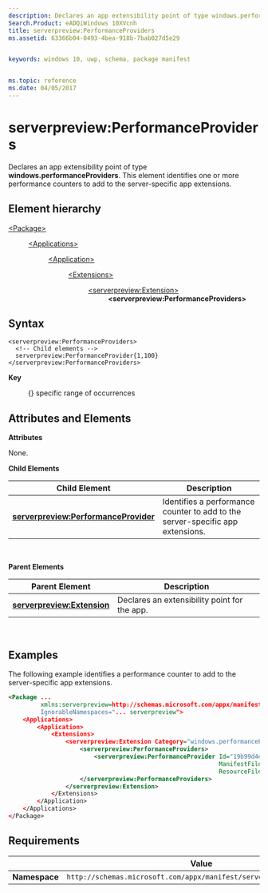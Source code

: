 ```yaml
---
description: Declares an app extensibility point of type windows.performanceProviders.
Search.Product: eADQiWindows 10XVcnh
title: serverpreview:PerformanceProviders
ms.assetid: 63366b04-0493-4bea-918b-7bab027d5e29


keywords: windows 10, uwp, schema, package manifest


ms.topic: reference
ms.date: 04/05/2017
---
```


# serverpreview:PerformanceProviders


Declares an app extensibility point of type **windows.performanceProviders**. This element identifies one or more performance counters to add to the server-specific app extensions.

## Element hierarchy

<dl>
<dt><a href="element-package.md">&lt;Package&gt;</a></dt>
<dd>
<dl>
<dt><a href="element-applications.md">&lt;Applications&gt;</a></dt>
<dd>
<dl>
<dt><a href="element-application.md">&lt;Application&gt;</a></dt>
<dd>
<dl>
<dt><a href="element-1-extensions.md">&lt;Extensions&gt;</a></dt>
<dd>
<dl>
<dt><a href="element-serverpreview-extension-manual.md">&lt;serverpreview:Extension&gt;</a></dt>
<dd><b>&lt;serverpreview:PerformanceProviders&gt;</b></dd>
</dl>
</dd>
</dl>
</dd>
</dl>
</dd>
</dl>
</dd>
</dl>

## Syntax


```
<serverpreview:PerformanceProviders>
  <!-- Child elements -->
  serverpreview:PerformanceProvider{1,100}
</serverpreview:PerformanceProviders>
```

**Key**

          {} specific range of occurrences

## Attributes and Elements


**Attributes**

None.

**Child Elements**

| Child Element                                                                                 | Description                                                                    |
|-----------------------------------------------------------------------------------------------|--------------------------------------------------------------------------------|
| [**serverpreview:PerformanceProvider**](element-serverpreview-performanceprovider-manual.md) | Identifies a performance counter to add to the server-specific app extensions. |

 

**Parent Elements**

| Parent Element                                                            | Description                                  |
|---------------------------------------------------------------------------|----------------------------------------------|
| [**serverpreview:Extension**](element-serverpreview-extension-manual.md) | Declares an extensibility point for the app. |

 

## Examples


The following example identifies a performance counter to add to the server-specific app extensions.

```XML
<Package ...
         xmlns:serverpreview=http://schemas.microsoft.com/appx/manifest/serverpreview/windows10"  
         IgnorableNamespaces="... serverpreview">
    <Applications>
        <Application>
            <Extensions>
                <serverpreview:Extension Category="windows.performanceProviders">  
                    <serverpreview:PerformanceProviders>  
                        <serverpreview:PerformanceProvider Id="19b99d4e-deef-4de5-9fe8-5d53a01f79e0"
                                                           ManifestFile="Counters.xml"  
                                                           ResourceFile="PerfSample.exe" />  
                    </serverpreview:PerformanceProviders>  
                </serverpreview:Extension>  
            </Extensions>
        </Application>
    </Applications>
</Package>
```

## Requirements


|               | Value                                                              |
|---------------|--------------------------------------------------------------------|
| **Namespace** | `http://schemas.microsoft.com/appx/manifest/serverpreview/windows10` |

 

 

 



